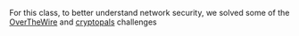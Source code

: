 For this class, to better understand network security, we solved some of the
[OverTheWire](https://overthewire.org/wargames/)
and [cryptopals](https://cryptopals.com/)
challenges